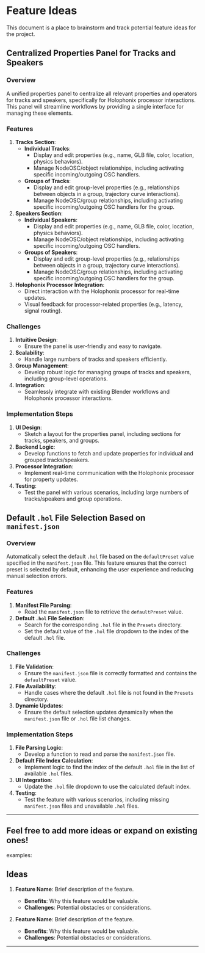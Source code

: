 # Feature Ideas

This document is a place to brainstorm and track potential feature ideas for the project.

## Centralized Properties Panel for Tracks and Speakers

### Overview
A unified properties panel to centralize all relevant properties and operators for tracks and speakers, specifically for Holophonix processor interactions. This panel will streamline workflows by providing a single interface for managing these elements.

### Features
1. **Tracks Section**:
   - **Individual Tracks**:
     - Display and edit properties (e.g., name, GLB file, color, location, physics behaviors).
     - Manage NodeOSC/object relationships, including activating specific incoming/outgoing OSC handlers.
   - **Groups of Tracks**:
     - Display and edit group-level properties (e.g., relationships between objects in a group, trajectory curve interactions).
     - Manage NodeOSC/group relationships, including activating specific incoming/outgoing OSC handlers for the group.
2. **Speakers Section**:
   - **Individual Speakers**:
     - Display and edit properties (e.g., name, GLB file, color, location, physics behaviors).
     - Manage NodeOSC/object relationships, including activating specific incoming/outgoing OSC handlers.
   - **Groups of Speakers**:
     - Display and edit group-level properties (e.g., relationships between objects in a group, trajectory curve interactions).
     - Manage NodeOSC/group relationships, including activating specific incoming/outgoing OSC handlers for the group.
3. **Holophonix Processor Integration**:
   - Direct interaction with the Holophonix processor for real-time updates.
   - Visual feedback for processor-related properties (e.g., latency, signal routing).

### Challenges
1. **Intuitive Design**:
   - Ensure the panel is user-friendly and easy to navigate.
2. **Scalability**:
   - Handle large numbers of tracks and speakers efficiently.
3. **Group Management**:
   - Develop robust logic for managing groups of tracks and speakers, including group-level operations.
4. **Integration**:
   - Seamlessly integrate with existing Blender workflows and Holophonix processor interactions.

### Implementation Steps
1. **UI Design**:
   - Sketch a layout for the properties panel, including sections for tracks, speakers, and groups.
2. **Backend Logic**:
   - Develop functions to fetch and update properties for individual and grouped tracks/speakers.
3. **Processor Integration**:
   - Implement real-time communication with the Holophonix processor for property updates.
4. **Testing**:
   - Test the panel with various scenarios, including large numbers of tracks/speakers and group operations.


## Default `.hol` File Selection Based on `manifest.json`

### Overview
Automatically select the default `.hol` file based on the `defaultPreset` value specified in the `manifest.json` file. This feature ensures that the correct preset is selected by default, enhancing the user experience and reducing manual selection errors.

### Features
1. **Manifest File Parsing**:
   - Read the `manifest.json` file to retrieve the `defaultPreset` value.
2. **Default `.hol` File Selection**:
   - Search for the corresponding `.hol` file in the `Presets` directory.
   - Set the default value of the `.hol` file dropdown to the index of the default `.hol` file.

### Challenges
1. **File Validation**:
   - Ensure the `manifest.json` file is correctly formatted and contains the `defaultPreset` value.
2. **File Availability**:
   - Handle cases where the default `.hol` file is not found in the `Presets` directory.
3. **Dynamic Updates**:
   - Ensure the default selection updates dynamically when the `manifest.json` file or `.hol` file list changes.

### Implementation Steps
1. **File Parsing Logic**:
   - Develop a function to read and parse the `manifest.json` file.
2. **Default File Index Calculation**:
   - Implement logic to find the index of the default `.hol` file in the list of available `.hol` files.
3. **UI Integration**:
   - Update the `.hol` file dropdown to use the calculated default index.
4. **Testing**:
   - Test the feature with various scenarios, including missing `manifest.json` files and unavailable `.hol` files.
---
Feel free to add more ideas or expand on existing ones!
---
examples:
## Ideas

1. **Feature Name**: Brief description of the feature.
   - **Benefits**: Why this feature would be valuable.
   - **Challenges**: Potential obstacles or considerations.

2. **Feature Name**: Brief description of the feature.
   - **Benefits**: Why this feature would be valuable.
   - **Challenges**: Potential obstacles or considerations.

---